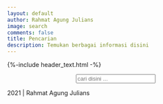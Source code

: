 ```yaml
---
layout: default
author: Rahmat Agung Julians
image: search
comments: false
title: Pencarian
description: Temukan berbagai informasi disini
---
```

{%-include header_text.html -%}
<div id="search-container">
  <center>
  <input type="text" id="search-input" class="form-control forsearch" placeholder="cari disini ..." />
  </center>
  <ul id="results-container"></ul>
</div>


<script src="{{ "/assets/js/search.min.js"  | relative_url }}" type="text/javascript"></script>
<script>
  SimpleJekyllSearch({
    searchInput: document.getElementById('search-input'),
    resultsContainer: document.getElementById('results-container'),
    json: '{{ site.baseurl }}/postingan.json',
    searchResultTemplate: '<li><a href="{url}?query={query}" title="{desc}" class="local-link result">{title}</a></li>',
    noResultsText: 'Hasil tidak ditemukan',
    limit: 10,
    fuzzy: false,
    exclude: []
  });
</script>
<div class="row">
  <div class="col-sm-3 text-muted text-right small"></div>
  <p class="post-meta">2021 |  Rahmat Agung Julians</p>
</div>